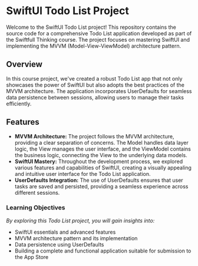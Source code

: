 # SwiftUI Todo List Project

Welcome to the SwiftUI Todo List project! This repository contains the source code for a comprehensive Todo List application developed as part of the Swiftfull Thinking course. The project focuses on mastering SwiftUI and implementing the MVVM (Model-View-ViewModel) architecture pattern.

## Overview

In this course project, we've created a robust Todo List app that not only showcases the power of SwiftUI but also adopts the best practices of the MVVM architecture. The application incorporates UserDefaults for seamless data persistence between sessions, allowing users to manage their tasks efficiently.

## Features

- **MVVM Architecture:** The project follows the MVVM architecture, providing a clear separation of concerns. The Model handles data layer logic, the View manages the user interface, and the ViewModel contains the business logic, connecting the View to the underlying data models.
- **SwiftUI Mastery:** Throughout the development process, we explored various features and capabilities of SwiftUI, creating a visually appealing and intuitive user interface for the Todo List application.
- **UserDefaults Integration:** The use of UserDefaults ensures that user tasks are saved and persisted, providing a seamless experience across different sessions.

### Learning Objectives

*By exploring this Todo List project, you will gain insights into:*

* SwiftUI essentials and advanced features
* MVVM architecture pattern and its implementation
* Data persistence using UserDefaults
* Building a complete and functional application suitable for submission to the App Store

